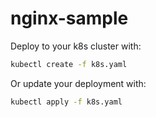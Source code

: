 # nginx-sample

Deploy to your k8s cluster with:

```bash
kubectl create -f k8s.yaml
```

Or update your deployment with:

```bash
kubectl apply -f k8s.yaml
```
